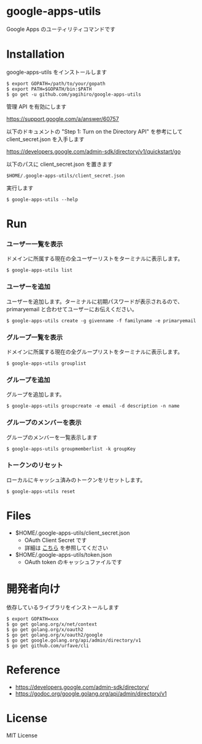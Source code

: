# google-apps-utils

[license]: https://github.com/yagihiro/google-apps-utils/blob/master/LICENSE

Google Apps のユーティリティコマンドです

# Installation

google-apps-utils をインストールします

```
$ export GOPATH=/path/to/your/gopath
$ export PATH=$GOPATH/bin:$PATH
$ go get -u github.com/yagihiro/google-apps-utils
```

管理 API を有効にします

https://support.google.com/a/answer/60757

以下のドキュメントの "Step 1: Turn on the Directory API" を参考にして client_secret.json を入手します

https://developers.google.com/admin-sdk/directory/v1/quickstart/go

以下のパスに client_secret.json を置きます

```
$HOME/.google-apps-utils/client_secret.json
```

実行します
```
$ google-apps-utils --help
```


# Run

### ユーザー一覧を表示

ドメインに所属する現在の全ユーザーリストをターミナルに表示します。
```
$ google-apps-utils list
```

### ユーザーを追加

ユーザーを追加します。ターミナルに初期パスワードが表示されるので、primaryemail と合わせてユーザーにお伝えください。
```
$ google-apps-utils create -g givenname -f familyname -e primaryemail
```

### グループ一覧を表示

ドメインに所属する現在の全グループリストをターミナルに表示します。
```
$ google-apps-utils grouplist
```

### グループを追加

グループを追加します。
```
$ google-apps-utils groupcreate -e email -d description -n name
```

### グループのメンバーを表示

グループのメンバーを一覧表示します
```
$ google-apps-utils groupmemberlist -k groupKey
```

### トークンのリセット

ローカルにキャッシュ済みのトークンをリセットします。
```
$ google-apps-utils reset
```

# Files

* $HOME/.google-apps-utils/client_secret.json
  * OAuth Client Secret です
  * 詳細は [こちら](https://developers.google.com/admin-sdk/directory/v1/quickstart/go) を参照してください
* $HOME/.google-apps-utils/token.json
  * OAuth token のキャッシュファイルです

# 開発者向け

依存しているライブラリをインストールします

```
$ export GOPATH=xxx
$ go get golang.org/x/net/context
$ go get golang.org/x/oauth2
$ go get golang.org/x/oauth2/google
$ go get google.golang.org/api/admin/directory/v1
$ go get github.com/urfave/cli
```

# Reference

* https://developers.google.com/admin-sdk/directory/
* https://godoc.org/google.golang.org/api/admin/directory/v1

# License

MIT License
